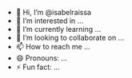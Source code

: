 - 👋 Hi, I’m @isabelraissa
- 👀 I’m interested in ...
- 🌱 I’m currently learning ...
- 💞️ I’m looking to collaborate on ...
- 📫 How to reach me ...
- 😄 Pronouns: ...
- ⚡ Fun fact: ...

<!---
isabelraissa/isabelraissa is a ✨ special ✨ repository because its `README.md` (this file) appears on your GitHub profile.
You can click the Preview link to take a look at your changes.
--->
